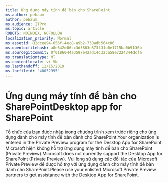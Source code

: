 ```yaml
---
title: Ứng dụng máy tính để bàn cho SharePoint
ms.author: pebaum
author: pebaum
ms.audience: ITPro
ms.topic: article
ROBOTS: NOINDEX, NOFOLLOW
localization_priority: Normal
ms.assetid: 82dcee94-656f-4ec8-a9b2-730adb564c06
ms.openlocfilehash: a8e642d06cc3d3863e873f31b0e1715ba0b9136b
ms.sourcegitcommit: 0f0186044a3597e42ad14c32ca58e7224344dcfa
ms.translationtype: MT
ms.contentlocale: vi-VN
ms.lasthandoff: 12/15/2019
ms.locfileid: "40052995"
---
```

# <a name="desktop-app-for-sharepoint"></a><span data-ttu-id="ac546-102">Ứng dụng máy tính để bàn cho SharePoint</span><span class="sxs-lookup"><span data-stu-id="ac546-102">Desktop app for SharePoint</span></span>

<span data-ttu-id="ac546-103">Tổ chức của bạn được nhập trong chương trình xem trước riêng cho ứng dụng dành cho máy tính để bàn dành cho SharePoint.</span><span class="sxs-lookup"><span data-stu-id="ac546-103">Your organization is entered in the Private Preview program for the Desktop App for SharePoint.</span></span> <span data-ttu-id="ac546-104">Microsoft hiện không hỗ trợ ứng dụng máy tính để bàn cho SharePoint (Private Preview).</span><span class="sxs-lookup"><span data-stu-id="ac546-104">Microsoft does not currently support the Desktop App for SharePoint (Private Preview).</span></span> <span data-ttu-id="ac546-105">Vui lòng sử dụng các đối tác của Microsoft Private Preview để được hỗ trợ với ứng dụng dành cho máy tính để bàn dành cho SharePoint.</span><span class="sxs-lookup"><span data-stu-id="ac546-105">Please use your enlisted Microsoft Private Preview partners to get assistance with the Desktop App for SharePoint.</span></span>
